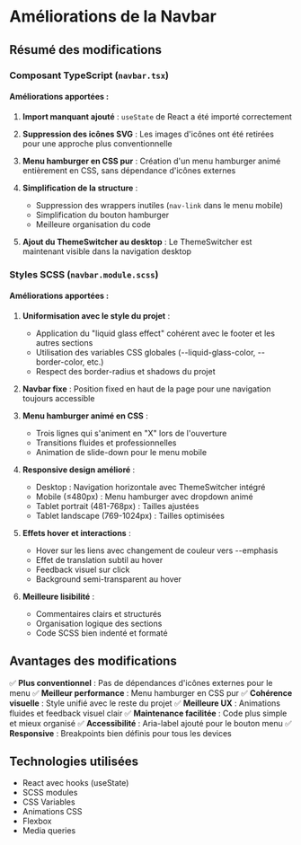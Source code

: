 # Améliorations de la Navbar

## Résumé des modifications

### Composant TypeScript (`navbar.tsx`)

#### Améliorations apportées :

1. **Import manquant ajouté** : `useState` de React a été importé correctement
2. **Suppression des icônes SVG** : Les images d'icônes ont été retirées pour une approche plus conventionnelle
3. **Menu hamburger en CSS pur** : Création d'un menu hamburger animé entièrement en CSS, sans dépendance d'icônes externes
4. **Simplification de la structure** :
   - Suppression des wrappers inutiles (`nav-link` dans le menu mobile)
   - Simplification du bouton hamburger
   - Meilleure organisation du code

5. **Ajout du ThemeSwitcher au desktop** : Le ThemeSwitcher est maintenant visible dans la navigation desktop

### Styles SCSS (`navbar.module.scss`)

#### Améliorations apportées :

1. **Uniformisation avec le style du projet** :
   - Application du "liquid glass effect" cohérent avec le footer et les autres sections
   - Utilisation des variables CSS globales (--liquid-glass-color, --border-color, etc.)
   - Respect des border-radius et shadows du projet

2. **Navbar fixe** : Position fixed en haut de la page pour une navigation toujours accessible

3. **Menu hamburger animé en CSS** :
   - Trois lignes qui s'animent en "X" lors de l'ouverture
   - Transitions fluides et professionnelles
   - Animation de slide-down pour le menu mobile

4. **Responsive design amélioré** :
   - Desktop : Navigation horizontale avec ThemeSwitcher intégré
   - Mobile (≤480px) : Menu hamburger avec dropdown animé
   - Tablet portrait (481-768px) : Tailles ajustées
   - Tablet landscape (769-1024px) : Tailles optimisées

5. **Effets hover et interactions** :
   - Hover sur les liens avec changement de couleur vers --emphasis
   - Effet de translation subtil au hover
   - Feedback visuel sur click
   - Background semi-transparent au hover

6. **Meilleure lisibilité** :
   - Commentaires clairs et structurés
   - Organisation logique des sections
   - Code SCSS bien indenté et formaté

## Avantages des modifications

✅ **Plus conventionnel** : Pas de dépendances d'icônes externes pour le menu
✅ **Meilleur performance** : Menu hamburger en CSS pur
✅ **Cohérence visuelle** : Style unifié avec le reste du projet
✅ **Meilleure UX** : Animations fluides et feedback visuel clair
✅ **Maintenance facilitée** : Code plus simple et mieux organisé
✅ **Accessibilité** : Aria-label ajouté pour le bouton menu
✅ **Responsive** : Breakpoints bien définis pour tous les devices

## Technologies utilisées

- React avec hooks (useState)
- SCSS modules
- CSS Variables
- Animations CSS
- Flexbox
- Media queries

